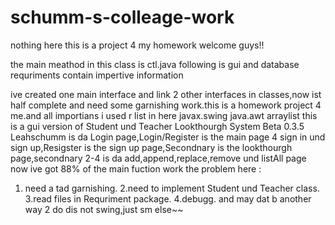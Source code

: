 # schumm-s-colleage-work
nothing here
this is a project 4 my homework
welcome guys!!

the main meathod in this class is ctl.java
following is gui and database
requriments contain impertive information

ive created one main interface and link 2 other interfaces in classes,now ist half complete and need some garnishing work.this is a homework project 4 me.and all importians i used r list in here javax.swing java.awt arraylist 
this is a gui version of Student und Teacher Lookthourgh System Beta 0.3.5 
Leahschumm is da Login page,Login/Register is the main page 4 sign in und sign up,Resigster is the sign up page,Secondnary is the lookthourgh page,secondnary 2-4 is da add,append,replace,remove und listAll page
now ive got 88% of the main fuction work
the problem here :
1. need a tad garnishing.
2.need to implement Student und Teacher class.
3.read files in Requriment package.
4.debugg.
and may dat b another way 2 do dis
not swing,just sm else~~
